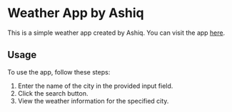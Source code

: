 # Weather App by Ashiq

This is a simple weather app created by Ashiq. You can visit the app [here](https://syedashiqbd.github.io/weather-app-by-ashiq/).

## Usage

To use the app, follow these steps:

1. Enter the name of the city in the provided input field.
2. Click the search button.
3. View the weather information for the specified city.
